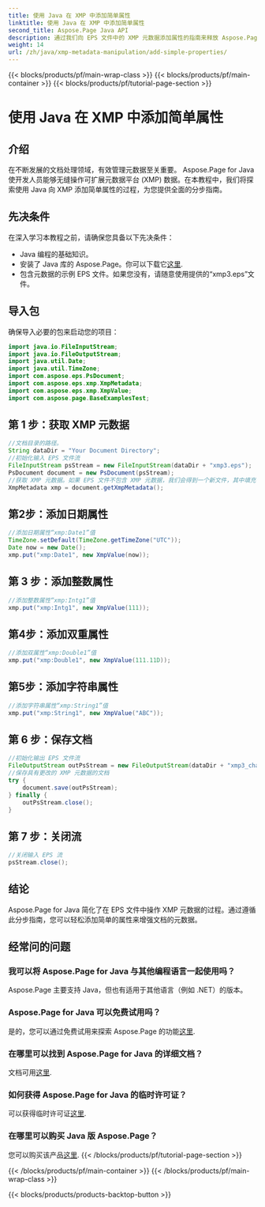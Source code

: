 ```yaml
---
title: 使用 Java 在 XMP 中添加简单属性
linktitle: 使用 Java 在 XMP 中添加简单属性
second_title: Aspose.Page Java API
description: 通过我们向 EPS 文件中的 XMP 元数据添加属性的指南来释放 Aspose.Page for Java 的潜力。轻松提升文档处理能力！
weight: 14
url: /zh/java/xmp-metadata-manipulation/add-simple-properties/
---
```


{{< blocks/products/pf/main-wrap-class >}}
{{< blocks/products/pf/main-container >}}
{{< blocks/products/pf/tutorial-page-section >}}

# 使用 Java 在 XMP 中添加简单属性

## 介绍
在不断发展的文档处理领域，有效管理元数据至关重要。 Aspose.Page for Java 使开发人员能够无缝操作可扩展元数据平台 (XMP) 数据。在本教程中，我们将探索使用 Java 向 XMP 添加简单属性的过程，为您提供全面的分步指南。
## 先决条件
在深入学习本教程之前，请确保您具备以下先决条件：
- Java 编程的基础知识。
- 安装了 Java 库的 Aspose.Page。你可以下载它[这里](https://releases.aspose.com/page/java/).
- 包含元数据的示例 EPS 文件。如果您没有，请随意使用提供的“xmp3.eps”文件。
## 导入包
确保导入必要的包来启动您的项目：
```java
import java.io.FileInputStream;
import java.io.FileOutputStream;
import java.util.Date;
import java.util.TimeZone;
import com.aspose.eps.PsDocument;
import com.aspose.eps.xmp.XmpMetadata;
import com.aspose.eps.xmp.XmpValue;
import com.aspose.page.BaseExamplesTest;
```
## 第 1 步：获取 XMP 元数据
```java
//文档目录的路径。
String dataDir = "Your Document Directory";
//初始化输入 EPS 文件流
FileInputStream psStream = new FileInputStream(dataDir + "xmp3.eps");
PsDocument document = new PsDocument(psStream);
//获取 XMP 元数据。如果 EPS 文件不包含 XMP 元数据，我们会得到一个新文件，其中填充 PS 元数据注释中的值（%%Creator、%%CreateDate、%%Title 等）
XmpMetadata xmp = document.getXmpMetadata();
```
## 第2步：添加日期属性
```java
//添加日期属性“xmp:Date1”值
TimeZone.setDefault(TimeZone.getTimeZone("UTC"));
Date now = new Date();
xmp.put("xmp:Date1", new XmpValue(now));
```
## 第 3 步：添加整数属性
```java
//添加整数属性“xmp:Intg1”值
xmp.put("xmp:Intg1", new XmpValue(111));
```
## 第4步：添加双重属性
```java
//添加双属性“xmp:Double1”值
xmp.put("xmp:Double1", new XmpValue(111.11D));
```
## 第5步：添加字符串属性
```java
//添加字符串属性“xmp:String1”值
xmp.put("xmp:String1", new XmpValue("ABC"));
```
## 第 6 步：保存文档
```java
//初始化输出 EPS 文件流
FileOutputStream outPsStream = new FileOutputStream(dataDir + "xmp3_changed.eps");
//保存具有更改的 XMP 元数据的文档
try {
    document.save(outPsStream);
} finally {
    outPsStream.close();
}
```
## 第 7 步：关闭流
```java
//关闭输入 EPS 流
psStream.close();
```
## 结论
Aspose.Page for Java 简化了在 EPS 文件中操作 XMP 元数据的过程。通过遵循此分步指南，您可以轻松添加简单的属性来增强文档的元数据。
## 经常问的问题
### 我可以将 Aspose.Page for Java 与其他编程语言一起使用吗？
Aspose.Page 主要支持 Java，但也有适用于其他语言（例如 .NET）的版本。
### Aspose.Page for Java 可以免费试用吗？
是的，您可以通过免费试用来探索 Aspose.Page 的功能[这里](https://releases.aspose.com/).
### 在哪里可以找到 Aspose.Page for Java 的详细文档？
文档可用[这里](https://reference.aspose.com/page/java/).
### 如何获得 Aspose.Page for Java 的临时许可证？
可以获得临时许可证[这里](https://purchase.aspose.com/temporary-license/).
### 在哪里可以购买 Java 版 Aspose.Page？
您可以购买该产品[这里](https://purchase.aspose.com/buy).
{{< /blocks/products/pf/tutorial-page-section >}}

{{< /blocks/products/pf/main-container >}}
{{< /blocks/products/pf/main-wrap-class >}}

{{< blocks/products/products-backtop-button >}}
